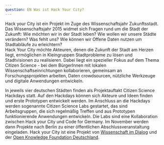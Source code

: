 ```yaml
---
question: EN Was ist Hack Your City?
---
```


Hack your City ist ein Projekt im Zuge des Wissenschaftsjahr Zukunftsstadt.
Das Wissenschaftsjahr 2015 widmet sich Fragen rund um die Stadt der Zukunft: Wie möchten wir in der Stadt leben? Wie wollen wir unsere Städte verändern? Was fehlt uns? Wie können wir Offene Daten nutzen um Stadtabläufe zu erleichtern?<br>
Hack Your City möchte Akteuren, denen die Zukunft der Stadt am Herzen liegt, ermöglichen in Kleingruppen Stadtprobleme zu lösen und Stadtvisionen zu realisieren. Dabei liegt ein spezieller Fokus auf dem Thema Citizen Science - bei dem BürgerInnen mit lokalen Wissenschaftseinrichtungen kollaborieren, gemeinsam an Forschungsprojekten arbeiten, Daten crowdsourcen, nützliche Werkzeuge und digitale Anwendungen entwickeln.

In jeweils vier deutschen Städten finden als Projektauftakt Citizen Science Hackdays statt. Auf den Hackdays können sich Akteure und Ideen finden und erste Prototypen entwickelt werden. Im Anschluss an die Hackdays werden sogenannte Citizen Science Labs gestartet, das sind Arbeitsgruppen, die sich regelmäßig Treffen und aus Prototypen funktionierende Anwendungen entwickeln. Die Labs sind eine Kollaboration zwischen Hack your City und Code for Germany. Im November werden dann Projekte nach Berlin zu einer öffentlichen Abschlussveranstaltung eingeladen.
Hack your City ist eine Projekt von <a href="http://www.wissenschaft-im-dialog.de/">Wissenschaft im Dialog</a> und der <a href="http://okfn.de/">Open Knowledge Foundation Deutschland</a>.
